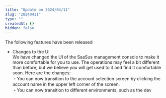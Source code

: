```yaml
---
title: "Update on 2024/04/11"
slug: "20240411"
type: ""
createdAt: {}
hidden: false
---
```


The following features have been released

- Changes to the UI  
  We have changed the UI of the SaaSus management console to make it more comfortable for you to use. The operations may feel a bit different than before, but we believe you will get used to it and find it comfortable soon. Here are the changes:  
  ・You can now transition to the account selection screen by clicking the account name in the upper left corner of the screen.  
  ・You can now transition to different environments, such as the dev
